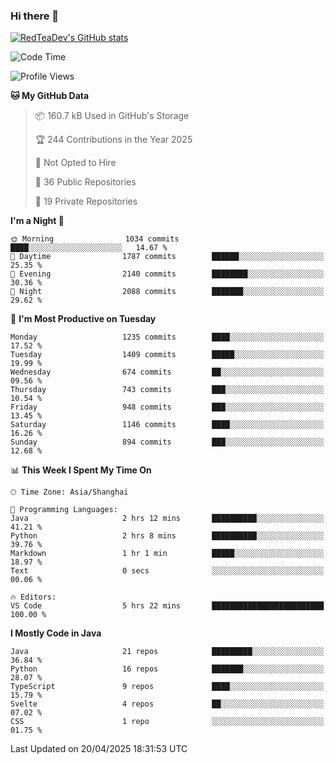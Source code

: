 ### Hi there 👋

<!--
**RedTeaDev/RedTeaDev** is a ✨ _special_ ✨ repository because its `README.md` (this file) appears on your GitHub profile.

Here are some ideas to get you started:

- 🔭 I’m currently working on ...
- 🌱 I’m currently learning ...
- 👯 I’m looking to collaborate on ...
- 🤔 I’m looking for help with ...
- 💬 Ask me about ...
- 📫 How to reach me: ...
- 😄 Pronouns: ...
- ⚡ Fun fact: ...
-->

<!--
[![wakatime](https://wakatime.com/badge/user/6b101ed0-04c0-4490-9283-eb61f2efff96.svg)](https://wakatime.com/@6b101ed0-04c0-4490-9283-eb61f2efff96)
!-->

[![RedTeaDev's GitHub stats](https://github-readme-stats.vercel.app/api?username=RedTeaDev\&include_all_commits=true)](https://github.com/anuraghazra/github-readme-stats)
<!--
[![willianrod's wakatime stats](https://github-readme-stats.vercel.app/api/wakatime?username=RedTeaDev)](https://github.com/anuraghazra/github-readme-stats)
!-->
<!--START_SECTION:waka-->
![Code Time](http://img.shields.io/badge/Code%20Time-3%2C129%20hrs%2047%20mins-blue)

![Profile Views](http://img.shields.io/badge/Profile%20Views-1-blue)

**🐱 My GitHub Data** 

> 📦 160.7 kB Used in GitHub's Storage 
 > 
> 🏆 244 Contributions in the Year 2025
 > 
> 🚫 Not Opted to Hire
 > 
> 📜 36 Public Repositories 
 > 
> 🔑 19 Private Repositories 
 > 
**I'm a Night 🦉** 

```text
🌞 Morning                1034 commits        ████░░░░░░░░░░░░░░░░░░░░░   14.67 % 
🌆 Daytime                1787 commits        ██████░░░░░░░░░░░░░░░░░░░   25.35 % 
🌃 Evening                2140 commits        ████████░░░░░░░░░░░░░░░░░   30.36 % 
🌙 Night                  2088 commits        ███████░░░░░░░░░░░░░░░░░░   29.62 % 
```
📅 **I'm Most Productive on Tuesday** 

```text
Monday                   1235 commits        ████░░░░░░░░░░░░░░░░░░░░░   17.52 % 
Tuesday                  1409 commits        █████░░░░░░░░░░░░░░░░░░░░   19.99 % 
Wednesday                674 commits         ██░░░░░░░░░░░░░░░░░░░░░░░   09.56 % 
Thursday                 743 commits         ███░░░░░░░░░░░░░░░░░░░░░░   10.54 % 
Friday                   948 commits         ███░░░░░░░░░░░░░░░░░░░░░░   13.45 % 
Saturday                 1146 commits        ████░░░░░░░░░░░░░░░░░░░░░   16.26 % 
Sunday                   894 commits         ███░░░░░░░░░░░░░░░░░░░░░░   12.68 % 
```


📊 **This Week I Spent My Time On** 

```text
🕑︎ Time Zone: Asia/Shanghai

💬 Programming Languages: 
Java                     2 hrs 12 mins       ██████████░░░░░░░░░░░░░░░   41.21 % 
Python                   2 hrs 8 mins        ██████████░░░░░░░░░░░░░░░   39.76 % 
Markdown                 1 hr 1 min          █████░░░░░░░░░░░░░░░░░░░░   18.97 % 
Text                     0 secs              ░░░░░░░░░░░░░░░░░░░░░░░░░   00.06 % 

🔥 Editors: 
VS Code                  5 hrs 22 mins       █████████████████████████   100.00 % 
```

**I Mostly Code in Java** 

```text
Java                     21 repos            █████████░░░░░░░░░░░░░░░░   36.84 % 
Python                   16 repos            ███████░░░░░░░░░░░░░░░░░░   28.07 % 
TypeScript               9 repos             ████░░░░░░░░░░░░░░░░░░░░░   15.79 % 
Svelte                   4 repos             ██░░░░░░░░░░░░░░░░░░░░░░░   07.02 % 
CSS                      1 repo              ░░░░░░░░░░░░░░░░░░░░░░░░░   01.75 % 
```




 Last Updated on 20/04/2025 18:31:53 UTC
<!--END_SECTION:waka-->


